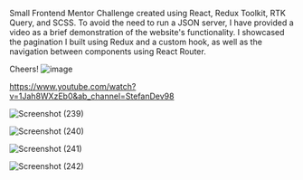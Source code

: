 Small Frontend Mentor Challenge created using React, Redux Toolkit, RTK Query, and SCSS. To avoid the need to run a JSON server, I have provided a video as a brief demonstration of the website's functionality. I showcased the pagination I built using Redux and a custom hook, as well as the navigation between components using React Router.

Cheers! ![image](https://user-images.githubusercontent.com/98321361/221571928-a42fa00b-50b9-4823-b580-249f83fbe3e1.png)

https://www.youtube.com/watch?v=1Jah8WXzEb0&ab_channel=StefanDev98

![Screenshot (239)](https://user-images.githubusercontent.com/98321361/221572982-5a1804c4-d598-4f8c-aa66-de432339b46c.png)

![Screenshot (240)](https://user-images.githubusercontent.com/98321361/221573265-7e753e3f-006f-490a-a4bf-4b8932cf7bdd.png)

![Screenshot (241)](https://user-images.githubusercontent.com/98321361/221573301-41e66b45-eb7d-4d19-93b7-3889c3dbf790.png)

![Screenshot (242)](https://user-images.githubusercontent.com/98321361/221573323-550b4ff2-cf6d-4584-8cfe-5f46bb682c77.png)
